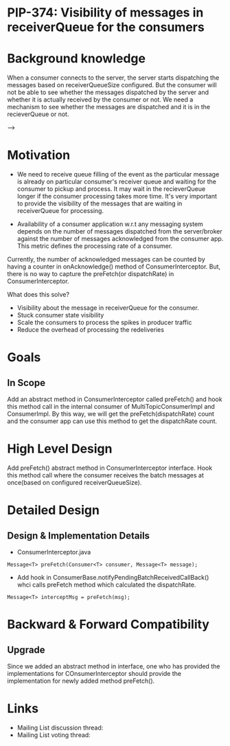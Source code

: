 # PIP-374: Visibility of messages in receiverQueue for the consumers

# Background knowledge

When a consumer connects to the server, the server starts dispatching the messages based on receiverQueueSize configured. 
But the consumer will not be able to see whether the messages dispatched by the server and whether it is actually received by the consumer or not. 
We need a mechanism to see whether the messages are dispatched and it is in the recieverQueue or not.

-->

# Motivation

* We need to receive queue filling of the event as the particular message is already on particular consumer's receiver queue and waiting 
for the consumer to pickup and process. It may wait in the recieverQueue longer if the consumer processing takes more time. 
It's very important to provide the visibility of the messages that are waiting in receiverQueue for processing.

* Availability of a consumer application w.r.t any messaging system depends on the number of messages dispatched from the server/broker 
against the number of messages acknowledged from the consumer app. This metric defines the processing rate of a consumer.

Currently, the number of acknowledged messages can be counted by having a counter in onAcknowledge() method of ConsumerInterceptor.
But, there is no way to capture the preFetch(or dispatchRate) in ConsumerInterceptor.

What does this solve?
* Visibility about the message in receiverQueue for the consumer.
* Stuck consumer state visibility
* Scale the consumers to process the spikes in producer traffic
* Reduce the overhead of processing the redeliveries


# Goals

## In Scope

Add an abstract method in ConsumerInterceptor called preFetch() and hook this method call in the internal consumer of MultiTopicConsumerImpl and ConsumerImpl. 
By this way, we will get the preFetch(dispatchRate) count and the consumer app can use this method to get the dispatchRate count.


# High Level Design

Add preFetch() abstract method in ConsumerInterceptor interface.
Hook this method call where the consumer receives the batch messages at once(based on configured receiverQueueSize).


# Detailed Design

## Design & Implementation Details

* ConsumerInterceptor.java
```
Message<T> preFetch(Consumer<T> consumer, Message<T> message);
```

* Add hook in ConsumerBase.notifyPendingBatchReceivedCallBack() whci calls preFetch method which calculated the dispatchRate.
```
Message<T> interceptMsg = preFetch(msg);
```



# Backward & Forward Compatibility

## Upgrade

Since we added an abstract method in interface, one who has provided the implementations for COnsumerInterceptor should provide the implementation for newly
added method preFetch().

# Links

<!--
Updated afterwards
-->
* Mailing List discussion thread:
* Mailing List voting thread:

